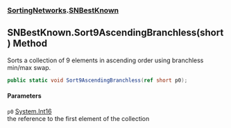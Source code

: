 ### [SortingNetworks](SortingNetworks.md 'SortingNetworks').[SNBestKnown](SortingNetworks_SNBestKnown.md 'SortingNetworks.SNBestKnown')
## SNBestKnown.Sort9AscendingBranchless(short) Method
Sorts a collection of 9 elements in ascending order using branchless min/max swap.  
```csharp
public static void Sort9AscendingBranchless(ref short p0);
```
#### Parameters
<a name='SortingNetworks_SNBestKnown_Sort9AscendingBranchless(short)_p0'></a>
`p0` [System.Int16](https://docs.microsoft.com/en-us/dotnet/api/System.Int16 'System.Int16')  
the reference to the first element of the collection
  
